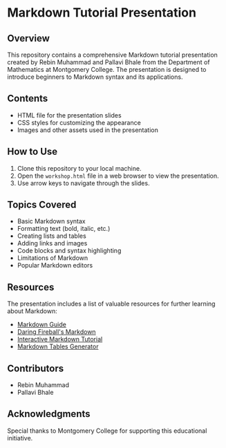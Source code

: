 # Markdown Tutorial Presentation

## Overview
This repository contains a comprehensive Markdown tutorial presentation created by Rebin Muhammad and Pallavi Bhale from the Department of Mathematics at Montgomery College. The presentation is designed to introduce beginners to Markdown syntax and its applications.

## Contents
- HTML file for the presentation slides
- CSS styles for customizing the appearance
- Images and other assets used in the presentation

## How to Use
1. Clone this repository to your local machine.
2. Open the `workshop.html` file in a web browser to view the presentation.
3. Use arrow keys to navigate through the slides.

## Topics Covered
- Basic Markdown syntax
- Formatting text (bold, italic, etc.)
- Creating lists and tables
- Adding links and images
- Code blocks and syntax highlighting
- Limitations of Markdown
- Popular Markdown editors

## Resources
The presentation includes a list of valuable resources for further learning about Markdown:
- [Markdown Guide](https://www.markdownguide.org/)
- [Daring Fireball's Markdown](https://daringfireball.net/projects/markdown/)
- [Interactive Markdown Tutorial](http://eherrera.net/markdowntutorial/tutorial/index.html)
- [Markdown Tables Generator](https://www.tablesgenerator.com/markdown_tables)

## Contributors
- Rebin Muhammad
- Pallavi Bhale


## Acknowledgments
Special thanks to Montgomery College for supporting this educational initiative.
